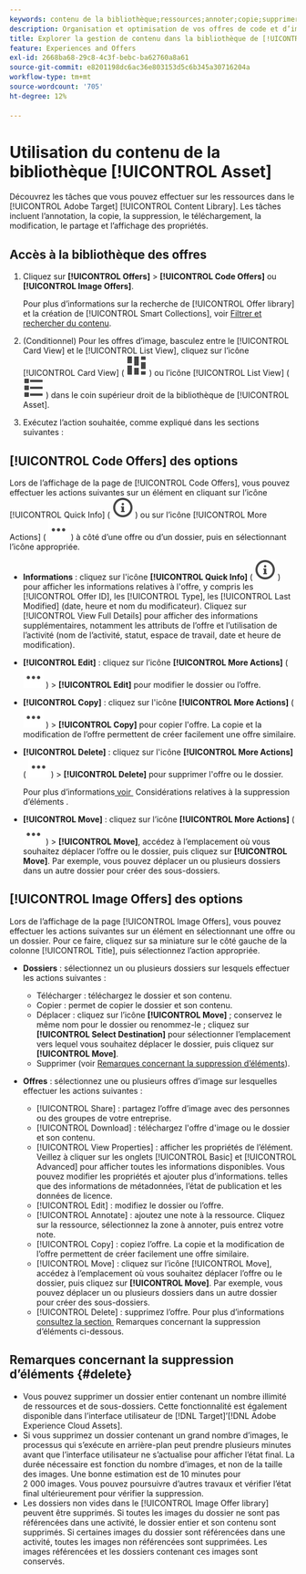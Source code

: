 ```yaml
---
keywords: contenu de la bibliothèque;ressources;annoter;copie;supprimer une ressource;télécharger une ressource;modifier du contenu;partager une carte;afficher les propriétés du contenu
description: Organisation et optimisation de vos offres de code et d’image dans la bibliothèque [!UICONTROL Offers].
title: Explorer la gestion de contenu dans la bibliothèque de [!UICONTROL Offers]
feature: Experiences and Offers
exl-id: 2668ba68-29c8-4c3f-bebc-ba62760a8a61
source-git-commit: e8201198dc6ac36e803153d5c6b345a30716204a
workflow-type: tm+mt
source-wordcount: '705'
ht-degree: 12%

---
```


# Utilisation du contenu de la bibliothèque [!UICONTROL Asset]

Découvrez les tâches que vous pouvez effectuer sur les ressources dans le [!UICONTROL Adobe Target] [!UICONTROL Content Library]. Les tâches incluent l’annotation, la copie, la suppression, le téléchargement, la modification, le partage et l’affichage des propriétés.

## Accès à la bibliothèque des offres

1. Cliquez sur **[!UICONTROL Offers]** > **[!UICONTROL Code Offers]** ou **[!UICONTROL Image Offers]**.

   Pour plus d’informations sur la recherche de [!UICONTROL Offer library] et la création de [!UICONTROL Smart Collections], voir [Filtrer et rechercher du contenu](/help/main/c-experiences/c-manage-content/filter-and-search-content.md#concept_3B59B8F025BF4CEA82ECC5199D365276).

1. (Conditionnel) Pour les offres d’image, basculez entre le [!UICONTROL Card View] et le [!UICONTROL List View], cliquez sur l’icône [!UICONTROL Card View] ( ![icône de vue Carte](/help/main/assets/icons/ViewCard.svg) ) ou l’icône [!UICONTROL List View] ( ![icône de vue Liste](/help/main/assets/icons/ViewList.svg) ) dans le coin supérieur droit de la bibliothèque de [!UICONTROL Asset].

1. Exécutez l’action souhaitée, comme expliqué dans les sections suivantes :

## [!UICONTROL Code Offers] des options

Lors de l’affichage de la page de [!UICONTROL Code Offers], vous pouvez effectuer les actions suivantes sur un élément en cliquant sur l’icône [!UICONTROL Quick Info] ( ![icône d’informations rapides](/help/main/assets/icons/InfoOutline.svg) ) ou sur l’icône [!UICONTROL More Actions] ( ![icône Plus d’actions](/help/main/assets/icons/MoreSmallList.svg) ) à côté d’une offre ou d’un dossier, puis en sélectionnant l’icône appropriée.

* **Informations** : cliquez sur l&#39;icône **[!UICONTROL Quick Info]** ( ![icône Infos rapides](/help/main/assets/icons/InfoOutline.svg) ) pour afficher les informations relatives à l&#39;offre, y compris les [!UICONTROL Offer ID], les [!UICONTROL Type], les [!UICONTROL Last Modified] (date, heure et nom du modificateur). Cliquez sur [!UICONTROL View Full Details] pour afficher des informations supplémentaires, notamment les attributs de l’offre et l’utilisation de l’activité (nom de l’activité, statut, espace de travail, date et heure de modification).
* **[!UICONTROL Edit]** : cliquez sur l’icône **[!UICONTROL More Actions]** ( ![icône Autres actions](/help/main/assets/icons/MoreSmallList.svg) ) > **[!UICONTROL Edit]** pour modifier le dossier ou l’offre.
* **[!UICONTROL Copy]** : cliquez sur l&#39;icône **[!UICONTROL More Actions]** ( ![icône Autres actions](/help/main/assets/icons/MoreSmallList.svg) ) > **[!UICONTROL Copy]** pour copier l&#39;offre. La copie et la modification de l’offre permettent de créer facilement une offre similaire.
* **[!UICONTROL Delete]** : cliquez sur l&#39;icône **[!UICONTROL More Actions]** ( ![icône Autres actions](/help/main/assets/icons/MoreSmallList.svg) ) > **[!UICONTROL Delete]** pour supprimer l&#39;offre ou le dossier.

  Pour plus d’informations[&#x200B; voir &#x200B;](#delete) Considérations relatives à la suppression d’éléments .

* **[!UICONTROL Move]** : cliquez sur l’icône **[!UICONTROL More Actions]** ( ![icône Autres actions](/help/main/assets/icons/MoreSmallList.svg) ) > **[!UICONTROL Move]**, accédez à l’emplacement où vous souhaitez déplacer l’offre ou le dossier, puis cliquez sur **[!UICONTROL Move]**. Par exemple, vous pouvez déplacer un ou plusieurs dossiers dans un autre dossier pour créer des sous-dossiers.

## [!UICONTROL Image Offers] des options

Lors de l’affichage de la page [!UICONTROL Image Offers], vous pouvez effectuer les actions suivantes sur un élément en sélectionnant une offre ou un dossier. Pour ce faire, cliquez sur sa miniature sur le côté gauche de la colonne [!UICONTROL Title], puis sélectionnez l’action appropriée.

* **Dossiers** : sélectionnez un ou plusieurs dossiers sur lesquels effectuer les actions suivantes :

   * Télécharger : téléchargez le dossier et son contenu.
   * Copier : permet de copier le dossier et son contenu.
   * Déplacer : cliquez sur l’icône **[!UICONTROL Move]** ; conservez le même nom pour le dossier ou renommez-le ; cliquez sur **[!UICONTROL Select Destination]** pour sélectionner l’emplacement vers lequel vous souhaitez déplacer le dossier, puis cliquez sur **[!UICONTROL Move]**.
   * Supprimer (voir [Remarques concernant la suppression d’éléments](#delete)).

* **Offres** : sélectionnez une ou plusieurs offres d’image sur lesquelles effectuer les actions suivantes :

   * [!UICONTROL Share] : partagez l’offre d’image avec des personnes ou des groupes de votre entreprise.
   * [!UICONTROL Download] : téléchargez l&#39;offre d&#39;image ou le dossier et son contenu.
   * [!UICONTROL View Properties] : afficher les propriétés de l’élément. Veillez à cliquer sur les onglets [!UICONTROL Basic] et [!UICONTROL Advanced] pour afficher toutes les informations disponibles. Vous pouvez modifier les propriétés et ajouter plus d’informations. telles que des informations de métadonnées, l’état de publication et les données de licence.
   * [!UICONTROL Edit] : modifiez le dossier ou l’offre.
   * [!UICONTROL Annotate] : ajoutez une note à la ressource. Cliquez sur la ressource, sélectionnez la zone à annoter, puis entrez votre note.
   * [!UICONTROL Copy] : copiez l’offre. La copie et la modification de l’offre permettent de créer facilement une offre similaire.
   * [!UICONTROL Move] : cliquez sur l’icône [!UICONTROL Move], accédez à l’emplacement où vous souhaitez déplacer l’offre ou le dossier, puis cliquez sur **[!UICONTROL Move]**. Par exemple, vous pouvez déplacer un ou plusieurs dossiers dans un autre dossier pour créer des sous-dossiers.
   * [!UICONTROL Delete] : supprimez l’offre. Pour plus d’informations[&#x200B; consultez la section &#x200B;](#delete) Remarques concernant la suppression d’éléments ci-dessous.

## Remarques concernant la suppression d’éléments {#delete}

* Vous pouvez supprimer un dossier entier contenant un nombre illimité de ressources et de sous-dossiers. Cette fonctionnalité est également disponible dans l’interface utilisateur de [!DNL Target]’[!DNL Adobe Experience Cloud Assets].
* Si vous supprimez un dossier contenant un grand nombre d’images, le processus qui s’exécute en arrière-plan peut prendre plusieurs minutes avant que l’interface utilisateur ne s’actualise pour afficher l’état final. La durée nécessaire est fonction du nombre d’images, et non de la taille des images. Une bonne estimation est de 10 minutes pour 2 000 images. Vous pouvez poursuivre d’autres travaux et vérifier l’état final ultérieurement pour vérifier la suppression.
* Les dossiers non vides dans le [!UICONTROL Image Offer library] peuvent être supprimés. Si toutes les images du dossier ne sont pas référencées dans une activité, le dossier entier et son contenu sont supprimés. Si certaines images du dossier sont référencées dans une activité, toutes les images non référencées sont supprimées. Les images référencées et les dossiers contenant ces images sont conservés.